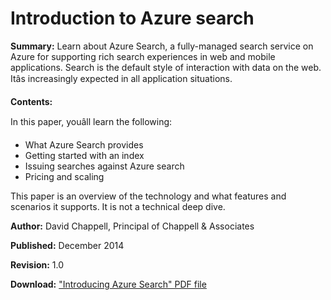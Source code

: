 <properties 
	pageTitle="Introduction to Azure Search | Windows Azure | Hosted cloud search service" 
	description="Learn how Azure Search, a hosted cloud search service, can help you build rich search applications." 
	editor="monicar" 
	manager="mblythe" 
	services="search" 
	documentationCenter="" 
	authors="HeidiSteen"/>

<tags
	ms.service="search"
	ms.date="11/04/2015"
	wacn.date=""/>

# Introduction to Azure search #

**Summary:** Learn <!-- deleted by customization how --><!-- keep by customization: begin --> about <!-- keep by customization: end --> Azure Search, a fully-managed <!-- deleted by customization and hosted cloud --><!-- keep by customization: begin --> search <!-- keep by customization: end --> service on Azure <!-- deleted by customization, can be used to enable --><!-- keep by customization: begin --> for supporting <!-- keep by customization: end --> rich search experiences in web and mobile applications. Search is the default style of interaction with data on the web. Itâs increasingly expected in all application situations.

**Contents:**

In this paper, youâll learn the following:

* What Azure Search provides
* Getting started with an index
* Issuing searches against Azure search
* Pricing and scaling

This paper is an overview of the technology and what features and scenarios it supports. It is not a technical deep dive.

**Author:** David Chappell, Principal of Chappell & Associates

<!-- deleted by customization
**Updated:** March 2015

**Revision:** 1.1

**Downloads:** 

* <a href="http://go.microsoft.com/fwlink/p/?LinkId=522547" target="_blank">"Introducing Azure Search" (in PDF)</a>
* <a href="http://go.microsoft.com/fwlink/p/?LinkId=529011" target="_blank">"Introducing Azure Search" (in Microsoft Word)</a> 

-->
<!-- keep by customization: begin -->
**Published:** December 2014

**Revision:** 1.0

**Download:** <a href="http://go.microsoft.com/fwlink/p/?LinkId=522547" target="_blank">"Introducing Azure Search" PDF file</a>
<!-- keep by customization: end -->